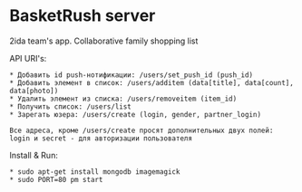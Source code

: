 BasketRush server
===========

2ida team's app. Collaborative family shopping list

API URI's:

    * Добавить id push-нотификации: /users/set_push_id (push_id)
    * Добавить элемент в список: /users/additem (data[title], data[count], data[photo])
    * Удалить элемент из списка: /users/removeitem (item_id)
    * Получить список: /users/list
    * Зарегать юзера: /users/create (login, gender, partner_login)

    Все адреса, кроме /users/create просят дополнительных двух полей: login и secret - для авторизации пользователя
Install & Run:

    * sudo apt-get install mongodb imagemagick
    * sudo PORT=80 pm start